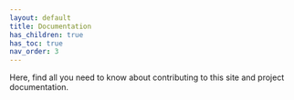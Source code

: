 ```yaml
---
layout: default
title: Documentation
has_children: true
has_toc: true
nav_order: 3
---
```


Here, find all you need to know about contributing to this site and project documentation.
